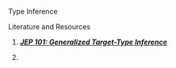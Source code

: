 Type Inference

Literature and Resources

1.  [***JEP 101: Generalized Target-Type
    Inference***](https://openjdk.java.net/jeps/101)

2.  
